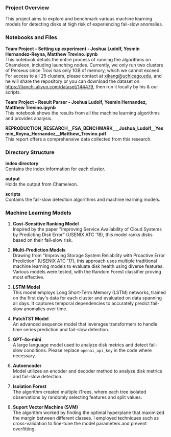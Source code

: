 ### Project Overview

This project aims to explore and benchmark various machine learning models for detecting disks at high risk of experiencing fail-slow anomalies.

### Notebooks and Files

**Team Project - Setting up experiment - Joshua Ludolf, Yesmin Hernandez-Reyna, Matthew Trevino.ipynb**  
This notebook details the entire process of running the algorithms on Chameleon, including launching nodes. Currently, we only run two clusters of Perseus since Trovi has only 1GB of memory, which we cannot exceed. For access to all 25 clusters, please contact at xikang@uchicago.edu, and he will share the repository or you can download the dataset on https://tianchi.aliyun.com/dataset/144479, then run it locally by his & our scripts.

**Team Project - Result Parser - Joshua Ludolf, Yesmin Hernandez, Matthew Trevino.ipynb**  
This notebook shows the results from all the machine learning algorithms and provides analysis.

**REPRODUCTION_RESEARCH__FSA_BENCHMARK___Joshua_Ludolf__Yesmin_Reyna_Hernandez__Matthew_Trevino.pdf**  
This report offers a comprehensive data collected from this research.

### Directory Structure

**index directory**  
Contains the index information for each cluster.

**output**  
Holds the output from Chameleon.

**scripts**  
Contains the fail-slow detection algorithms and machine learning models.

### Machine Learning Models

1. **Cost-Sensitive Ranking Model**  
   Inspired by the paper "Improving Service Availability of Cloud Systems by Predicting Disk Error" (USENIX ATC '18), this model ranks disks based on their fail-slow risk.

2. **Multi-Prediction Models**  
   Drawing from "Improving Storage System Reliability with Proactive Error Prediction" (USENIX ATC '17), this approach uses multiple traditional machine learning models to evaluate disk health using diverse features. Various models were tested, with the Random Forest classifier proving most effective.

3. **LSTM Model**  
   This model employs Long Short-Term Memory (LSTM) networks, trained on the first day's data for each cluster and evaluated on data spanning all days. It captures temporal dependencies to accurately predict fail-slow anomalies over time.

4. **PatchTST Model**  
   An advanced sequence model that leverages transformers to handle time series prediction and fail-slow detection.

5. **GPT-4o-mini**  
   A large language model used to analyze disk metrics and detect fail-slow conditions. Please replace `openai_api_key` in the code where necessary.

6. **Autoencoder** <br>
   Model utilizes an encoder and decoder method to analyze disk metrics and fail-slow detection.
   
7.  **Isolation Forest** <br>
    The algorithm created multiple iTrees, where each tree isolated observations by randomly selecting features and split values.
    
8.  **Suport Vector Machine (SVM)** <br>
    The algorithm worked by finding the optimal hyperplane that maximized the margin between different classes. I employed techniques such as cross-validation to fine-tune the model parameters and prevent overfitting.
